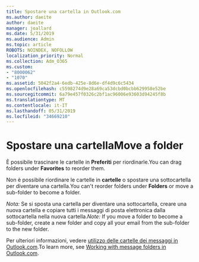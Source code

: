 ```yaml
---
title: Spostare una cartella in Outlook.com
ms.author: daeite
author: daeite
manager: joallard
ms.date: 5/31/2019
ms.audience: Admin
ms.topic: article
ROBOTS: NOINDEX, NOFOLLOW
localization_priority: Normal
ms.collection: Adm_O365
ms.custom:
- "8000062"
- "1070"
ms.assetid: 5042f2a4-6edb-425e-8d6e-df4d9c6c5434
ms.openlocfilehash: c5598274d9e28a69ca53dcbd0bcbb629958e52be
ms.sourcegitcommit: 6a79e457f0326c2bf1ac96006e93603d94245f8b
ms.translationtype: MT
ms.contentlocale: it-IT
ms.lasthandoff: 05/31/2019
ms.locfileid: "34669210"
---
```

# <a name="move-a-folder"></a><span data-ttu-id="72ba7-102">Spostare una cartella</span><span class="sxs-lookup"><span data-stu-id="72ba7-102">Move a folder</span></span>

<span data-ttu-id="72ba7-103">È possibile trascinare le cartelle in **Preferiti** per riordinarle.</span><span class="sxs-lookup"><span data-stu-id="72ba7-103">You can drag folders under **Favorites** to reorder them.</span></span>
  
<span data-ttu-id="72ba7-104">Non è possibile riordinare le cartelle in **cartelle** o spostare una sottocartella per diventare una cartella.</span><span class="sxs-lookup"><span data-stu-id="72ba7-104">You can't reorder folders under **Folders** or move a sub-folder to become a folder.</span></span>

<span data-ttu-id="72ba7-105">*Nota:* Se si sposta una cartella per diventare una sottocartella, creare una nuova cartella e copiare tutti i messaggi di posta elettronica dalla sottocartella nella nuova cartella.</span><span class="sxs-lookup"><span data-stu-id="72ba7-105">*Note:* If you move a folder to become a sub-folder, create a new folder and copy all your email from the sub-folder to the new folder.</span></span>
  
<span data-ttu-id="72ba7-106">Per ulteriori informazioni, vedere [utilizzo delle cartelle dei messaggi in Outlook.com](https://support.office.com/article/6bb0723a-f39f-4a8d-bb3f-fab5dcc2510a).</span><span class="sxs-lookup"><span data-stu-id="72ba7-106">To learn more, see [Working with message folders in Outlook.com](https://support.office.com/article/6bb0723a-f39f-4a8d-bb3f-fab5dcc2510a).</span></span>
